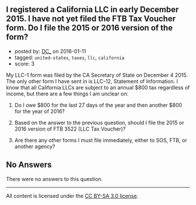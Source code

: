 ## I registered a California LLC in early December 2015. I have not yet filed the FTB Tax Voucher form. Do I file the 2015 or 2016 version of the form?

- posted by: [DC_](https://stackexchange.com/users/914334/dc) on 2016-01-11
- tagged: `united-states`, `taxes`, `llc`, `california`
- score: 3

<p>My LLC-1 form was filed by the CA Secretary of State on December 4 2015. The only other form I have sent in is LLC-12, Statement of Information. I know that all California LLCs are subject to an annual $800 tax regardless of income, but there are a few things I am unclear on:</p>

<ol>
<li><p>Do I owe $800 for the last 27 days of the year and then another $800 for the year of 2016?</p></li>
<li><p>Based on the answer to the previous question, should I file the 2015 or 2016 version of FTB 3522 (LLC Tax Voucher)?</p></li>
<li><p>Are there any other forms I must file immediately, either to SOS, FTB, or another agency?</p></li>
</ol>


## No Answers

There were no answers to this question.


---

All content is licensed under the [CC BY-SA 3.0 license](https://creativecommons.org/licenses/by-sa/3.0/).
